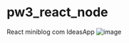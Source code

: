 # pw3_react_node
React miniblog com IdeasApp
![image](https://github.com/user-attachments/assets/eb657e34-fd8e-4ab5-9b54-0af351d09bb5)
